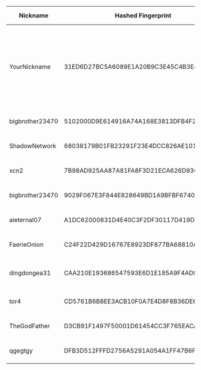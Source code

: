 | Nickname |  Hashed Fingerprint	| Or Addresses | Contact | Running | Flags | Last Seen | First Seen | Last Restarted | Advertised Bandwidth | Platform | Version | Version Status | Recommended Version | Verified hostnames | Exit policy |
|---|---|---|---|---|---|---|---|---|---|---|---|---|---|---|---|
|YourNickname | 31ED6D27BC5A6089E1A20B9C3E45C4B3E4EA51AA | ["69.62.120.155:443","[2a02:4780:41:a921::1]:443"] | Anonymous <nobody AT example DOT com> | true | Exit, Fast, Running, V2Dir, Valid | 2025-10-12 21:00:00 | 2025-10-12 11:00:00 | 2025-10-12 10:20:26 | 3889200 | Tor 0.4.8.19 on Linux | 0.4.8.19 | recommended | true | ["srv756455.hstgr.cloud"] | ["reject 0.0.0.0/8:*","reject 169.254.0.0/16:*","reject 127.0.0.0/8:*","reject 192.168.0.0/16:*","reject 10.0.0.0/8:*","reject 172.16.0.0/12:*","reject 69.62.120.155:*","reject *:25","reject *:465","reject *:587","accept *:*"]|
|bigbrother23470 | 5102000D9E614916A74A168E3813DFB4F26F0774 | ["82.66.10.17:19002","[2a01:e0a:3e0:6c31:d7a9:1d:9343:698c]:9002"] | Random Person <tor AT conti dash usa dot net> | true | Running, V2Dir, Valid | 2025-10-12 21:00:00 | 2025-10-12 15:00:00 | 2025-10-12 13:55:55 | 0 | Tor 0.4.8.10 on Linux | 0.4.8.10 | recommended | true | N/A | ["reject *:*"]|
|ShadowNetwork | 68038179B01FB23291F23E4DCC826AE101F5EA61 | ["161.230.71.100:9001"] | userutility@protonmail.com | true | Running, V2Dir, Valid | 2025-10-12 21:00:00 | 2025-10-12 04:00:00 | 2025-10-12 03:19:43 | 0 | Tor 0.4.8.19 on Linux | 0.4.8.19 | recommended | true | N/A | ["reject *:*"]|
|xcn2 | 7B98AD925AA87A81FA8F3D21ECA626D930CCB39F | ["88.214.56.223:443"] | Random Person nobody@tor.org | true | Running, V2Dir, Valid | 2025-10-12 21:00:00 | 2025-10-12 08:00:00 | 2025-10-12 07:17:32 | 0 | Tor 0.4.8.14 on Linux | 0.4.8.14 | recommended | true | ["yellow-swan-76573.zap.cloud"] | ["reject *:*"]|
|bigbrother23470 | 9029F067E3F844E828649BD1A9BFBF6740FE5C0C | ["82.66.10.17:9002","[2a01:e0a:3e0:6c31:e219:c5b9:ca08:dc50]:9002"] | Random Person <tor AT conti dash usa dot net> | true | Running, V2Dir, Valid | 2025-10-12 21:00:00 | 2025-10-12 08:00:00 | 2025-10-12 07:41:53 | 0 | Tor 0.4.8.10 on Linux | 0.4.8.10 | recommended | true | N/A | ["reject *:*"]|
|aieternal07 | A1DC62000831D4E40C3F2DF30117D419D49B8D46 | ["194.59.204.74:9001"] | ${CONTACT_GPG_FINGERPRINT} ${CONTACT_NAME} ${CONTACT_EMAIL} | false | Running, V2Dir, Valid | 2025-10-12 20:00:00 | 2025-10-12 17:00:00 | 2025-10-12 14:31:22 | 0 | Tor 0.4.8.19 on Linux | 0.4.8.19 | recommended | true | ["dheldarul.genmeta.eu"] | ["reject *:*"]|
|FaerieOnion | C24F22D429D16767E8923DF877BA68810A983937 | ["119.17.158.221:15151"] | N/A | true | Running, V2Dir, Valid | 2025-10-12 21:00:00 | 2025-10-12 07:00:00 | 2025-10-12 10:42:17 | 286720 | Tor 0.4.8.18 on Linux | 0.4.8.18 | recommended | true | ["119-17-158-221.77119e.mel.static.aussiebb.net"] | ["reject *:*"]|
|dingdongea31 | CAA210E193686547593E6D1E185A9F4AD01C5E61 | ["89.0.74.134:443"] | tor@winki.de | true | Fast, Running, V2Dir, Valid | 2025-10-12 21:00:00 | 2025-10-12 15:00:00 | 2025-10-12 14:05:02 | 155648 | Tor 0.4.8.19 on Linux | 0.4.8.19 | recommended | true | ["xdsl-89-0-74-134.nc.de"] | ["reject *:*"]|
|tor4 | CD5761B6B8EE3ACB10F0A7E4D8F8B36DE60BBE01 | ["217.154.208.95:443","[2a01:239:393:d200::1]:443"] | darmstadt@fridaysforfuture.de | true | Running, V2Dir, Valid | 2025-10-12 21:00:00 | 2025-10-12 20:00:00 | 2025-10-12 19:12:19 | 0 | Tor 0.4.8.19 on Linux | 0.4.8.19 | recommended | true | ["ip217.154.208-95.pbiaas.com"] | ["reject *:*"]|
|TheGodFather | D3CB91F1497F50001D61454CC3F765EACAF9EA03 | ["151.145.83.219:9001"] | N/A | true | Running, V2Dir, Valid | 2025-10-12 21:00:00 | 2025-10-12 17:00:00 | 2025-10-12 16:21:28 | 0 | Tor 0.4.8.19 on Linux | 0.4.8.19 | recommended | true | N/A | ["reject *:*"]|
|qgegtgy | DFB3D512FFFD2756A5291A054A1FF47B6F51F4D2 | ["109.104.155.52:22222"] | replACE29-3unthreAD887_BUNDle57-6@offshore.rocks | true | Running, Valid | 2025-10-12 21:00:00 | 2025-10-12 18:00:00 | 2025-10-12 20:31:57 | 0 | Tor 0.4.8.19 on Linux | 0.4.8.19 | recommended | true | N/A | ["reject *:*"]|

